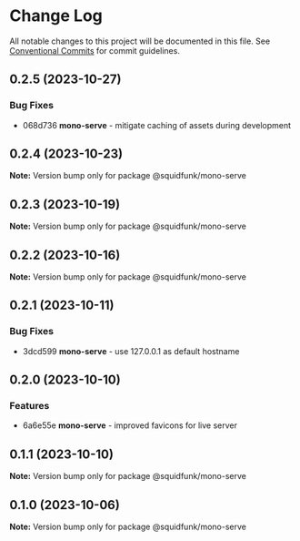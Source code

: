 # Change Log

All notable changes to this project will be documented in this file.
See [Conventional Commits](https://conventionalcommits.org) for commit guidelines.

## 0.2.5 (2023-10-27)

### Bug Fixes

* 068d736 **mono-serve** - mitigate caching of assets during development


## 0.2.4 (2023-10-23)

**Note:** Version bump only for package @squidfunk/mono-serve





## 0.2.3 (2023-10-19)

**Note:** Version bump only for package @squidfunk/mono-serve





## 0.2.2 (2023-10-16)

**Note:** Version bump only for package @squidfunk/mono-serve





## 0.2.1 (2023-10-11)

### Bug Fixes

* 3dcd599 **mono-serve** - use 127.0.0.1 as default hostname


## 0.2.0 (2023-10-10)

### Features

* 6a6e55e **mono-serve** - improved favicons for live server


## 0.1.1 (2023-10-10)

**Note:** Version bump only for package @squidfunk/mono-serve





## 0.1.0 (2023-10-06)

**Note:** Version bump only for package @squidfunk/mono-serve
